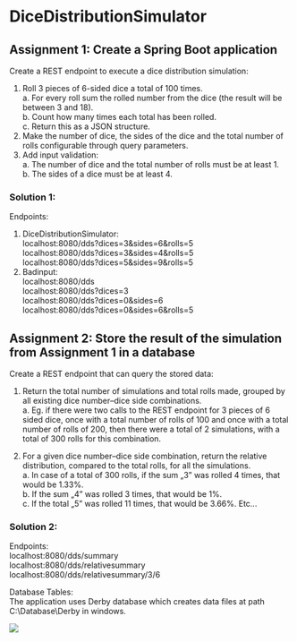 # DiceDistributionSimulator

## Assignment 1: Create a Spring Boot application
Create a REST endpoint to execute a dice distribution simulation:<BR>
1. Roll 3 pieces of 6-sided dice a total of 100 times.<BR>
  a. For every roll sum the rolled number from the dice (the result will be between 3 and 18).<BR>
  b. Count how many times each total has been rolled.<BR>
  c. Return this as a JSON structure.<BR>
2. Make the number of dice, the sides of the dice and the total number of rolls configurable through query parameters.<BR>
3. Add input validation:<BR>
  a. The number of dice and the total number of rolls must be at least 1.<BR>
  b. The sides of a dice must be at least 4.<BR>

### Solution 1: 
Endpoints:<BR>
1. DiceDistributionSimulator: <BR>
			localhost:8080/dds?dices=3&sides=6&rolls=5<BR>
			localhost:8080/dds?dices=3&sides=4&rolls=5<BR>
			localhost:8080/dds?dices=5&sides=9&rolls=5<BR>
2. Badinput:<BR>
			localhost:8080/dds<BR>
			localhost:8080/dds?dices=3<BR>
			localhost:8080/dds?dices=0&sides=6<BR>
			localhost:8080/dds?dices=0&sides=6&rolls=5<BR>
			
## Assignment 2: Store the result of the simulation from Assignment 1 in a database
Create a REST endpoint that can query the stored data:<BR>
1. Return the total number of simulations and total rolls made, grouped by all existing dice number–dice side combinations.<BR>
	a. Eg. if there were two calls to the REST endpoint for 3 pieces of 6 sided dice, once with a total number of rolls of 100 and once with a total number of rolls of 200, then there were a total of 2 simulations, with a total of 300 rolls for this combination.<BR>

2. For a given dice number–dice side combination, return the relative distribution, compared to the total rolls, for all the simulations.<BR>
	a. In case of a total of 300 rolls, if the sum „3” was rolled 4 times, that would be 1.33%.<BR>
	b. If the sum „4” was rolled 3 times, that would be 1%.<BR>
	c. If the total „5” was rolled 11 times, that would be 3.66%. Etc...<BR>
	
### Solution 2: 
Endpoints:<BR>
		localhost:8080/dds/summary<BR>
		localhost:8080/dds/relativesummary<BR>
		localhost:8080/dds/relativesummary/3/6<BR>
		
Database Tables:<BR>
The application uses Derby database which creates data files at path C:\Database\Derby  in windows.

<img src="https://embed.creately.com/tZifotMJFUZ?type=svg">
			
			
			
			

